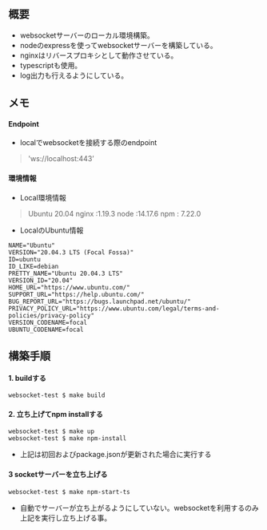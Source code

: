 ## 概要

- websocketサーバーのローカル環境構築。
- nodeのexpressを使ってwebsocketサーバーを構築している。
- nginxはリバースプロキシとして動作させている。
- typescriptも使用。
- log出力も行えるようにしている。

## メモ

#### Endpoint
- localでwebsocketを接続する際のendpoint
> 'ws://localhost:443’

#### 環境情報

- Local環境情報
> Ubuntu 20.04
> nginx  :1.19.3
> node   :14.17.6
> npm  : 7.22.0

- LocalのUbuntu情報
```
NAME="Ubuntu"
VERSION="20.04.3 LTS (Focal Fossa)"
ID=ubuntu
ID_LIKE=debian
PRETTY_NAME="Ubuntu 20.04.3 LTS"
VERSION_ID="20.04"
HOME_URL="https://www.ubuntu.com/"
SUPPORT_URL="https://help.ubuntu.com/"
BUG_REPORT_URL="https://bugs.launchpad.net/ubuntu/"
PRIVACY_POLICY_URL="https://www.ubuntu.com/legal/terms-and-policies/privacy-policy"
VERSION_CODENAME=focal
UBUNTU_CODENAME=focal
```

## 構築手順

#### 1. buildする

```
websocket-test $ make build
```

#### 2. 立ち上げてnpm installする

```
websocket-test $ make up
websocket-test $ make npm-install
```

- 上記は初回およびpackage.jsonが更新された場合に実行する

#### 3 socketサーバーを立ち上げる

```
websocket-test $ make npm-start-ts
```

- 自動でサーバーが立ち上がるようにしていない。websocketを利用するのみ上記を実行し立ち上げる事。